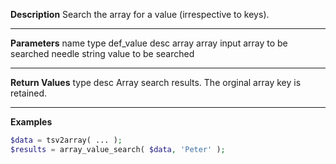 **Description**
Search the array for a value (irrespective to keys).

--------
**Parameters**
name	type	def_value	desc
array	array		input array to be searched
needle	string		value to be searched

--------
**Return Values**
type	desc
Array	search results. The orginal array key is retained.

--------
**Examples**

```php
$data = tsv2array( ... );
$results = array_value_search( $data, 'Peter' );
```